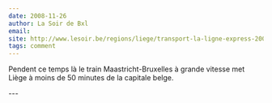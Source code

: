 ```yaml
---
date: 2008-11-26
author: La Soir de Bxl
email: 
site: http://www.lesoir.be/regions/liege/transport-la-ligne-express-2008-11-25-666093.shtml
tags: comment
---
```


<p>
Pendent ce temps là le train Maastricht-Bruxelles à grande vitesse met Liège à moins de 50 minutes de la capitale belge.
</p>
---